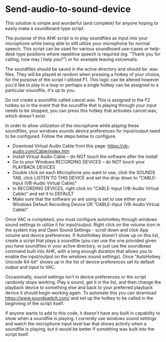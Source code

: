 # Send-audio-to-sound-device
This solution is simple and wonderful (and complete) for anyone hoping to easily make a soundboard-type script.

The purpose of this AHK script is to play soundfiles as input into your microphone while being able to still utilize your microphone for normal speech. This script can be used for various soundboard use-cases or help-desk type positions where repetitive speech is required (eg. "Thank you for calling, how may I help you?") or for example leaving voicemails.

The soundfiles should be saved in the active directory and should be .wav files. They will be played at random when pressing a hotkey of your choice, for the purpose of the script I utilized F1. This logic can be altered however you'd like to play in a loop or perhaps a single hotkey can be assigned to a particular soundfile, it's up to you. 

Do not create a soundfile called cancel.wav. This is assigned to the F2 hotkey so in the event that the soundfile that is playing through your input needs to be stopped, you can press this hotkey that activates cancel.wav, which doesn't exist. 

In order to allow utilization of the microphone while playing these soundfiles, your windows sounds device preferences for input/output  need to be configured. Follow the steps below to configure.

- Download Virtual Audio Cable from this page: https://vb-audio.com/Cable/index.htm
- Install Virtual Audio Cable – do NOT touch the software after the install
- Go to your Windows RECORDING DEVICES – do NOT touch your PLAYBACK DEVICES
- Double click on each Microphone you want to use, click the SOUNDS TAB, click LISTEN TO THIS DEVICE and set the drop down to "CABLE-Input (VB-Audio Virtual Cable)"
- In RECORDING DEVICES, right click on "CABLE-Input (VB-Audio Virtual Cable)" and set it to DEFAULT
- Make sure that the software yo are using is set to use either your Windows Default Recording Device OR "CABLE-Input (VB-Audio Virtual Cable)"

Once VAC is completed, you must configure autohotkey through windows sound settings to utilize it for input/output. 
Right click on the volume icon in the system tray and Open Sound Settings - scroll down and click App volume and device preferences.
If AutoHotkey doesn't show up on this list, create a script that plays a soundfile (you can use the one provided given you have soundfiles in your active directory, or just use the soundbeep command built into AHK, with a long enough duration that allows you to enable the input/output on the windows sound settings). Once "AutoHotkey Unicode 64-bit" shows up in the list of device preferences set its default output and input to VAC.

Occasionally, sound settings isn't in device preferences or the script randomly stops working. Play a sound, get it in the list, and then change the playback device to something else and back to your preferred playback device it should begin working again. To automate this you can download https://www.soundswitch.com/ and set up the hotkey to be called in the beginning of the script itself.

If anyone wants to add to this code, it doesn't have any built in capability to show when a soundfile is playing. I currently use windows sound settings and watch the microphone input level bar that shows activity when a soundfile is playing, but it would be better if something was built into the script itself.
